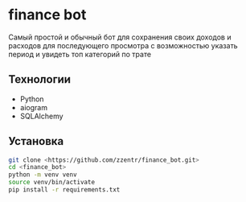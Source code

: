 # finance bot 

Самый простой и обычный бот для сохранения своих доходов и расходов для последующего просмотра с возможностью указать период и увидеть топ категорий по трате

## Технологии
- Python
- aiogram
- SQLAlchemy

## Установка
```bash
git clone <https://github.com/zzentr/finance_bot.git>
cd <finance_bot>
python -m venv venv
source venv/bin/activate
pip install -r requirements.txt
